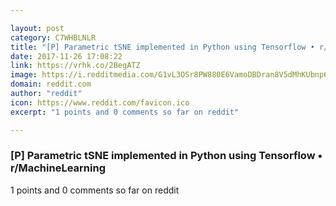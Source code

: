 ```yaml
---

layout: post
category: C7WHBLNLR
title: "[P] Parametric tSNE implemented in Python using Tensorflow • r/MachineLearning"
date: 2017-11-26 17:08:22
link: https://vrhk.co/2BegATZ
image: https://i.redditmedia.com/G1vL3OSr8PW880E6VamoDBDran8V5dMhKUbnp6ourz0.jpg?w=320&s=d6bfeac4324d48d7599e823b1e846ea4
domain: reddit.com
author: "reddit"
icon: https://www.reddit.com/favicon.ico
excerpt: "1 points and 0 comments so far on reddit"

---
```


### [P] Parametric tSNE implemented in Python using Tensorflow • r/MachineLearning

1 points and 0 comments so far on reddit